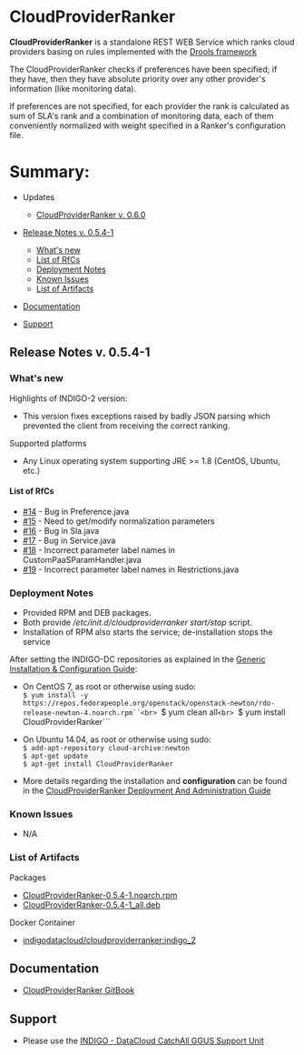 # CloudProviderRanker

**CloudProviderRanker** is a standalone REST WEB Service which ranks cloud providers basing on rules implemented with the [Drools framework]( http://drools.org/)

The CloudProviderRanker checks if preferences have been specified; if they have, then they have absolute priority over any other provider's information (like monitoring data).

If preferences are not specified, for each provider the rank is calculated as sum of SLA's rank and a combination of monitoring data, each of them conveniently normalized with weight specified in a Ranker's configuration file.


# Summary:
* Updates
  * [CloudProviderRanker v. 0.6.0](https://github.com/indigo-dc/indigo-datacloud-releases/blob/master/indigo2/fourth_update_of_indigo-2.md#cpr)

* [Release Notes v. 0.5.4-1](#id1)
  * [What's new](#id2)
  * [List of RfCs](#id3)
  * [Deployment Notes](#id4)
  * [Known Issues](#id5)
  * [List of Artifacts](#id7)
* [Documentation](#id6)
* [Support](#id8)


<a id="id1"></a>
## Release Notes v. 0.5.4-1

<a id="id2"></a>
### What's new

Highlights of INDIGO-2 version:
* This version fixes exceptions raised by badly JSON parsing which prevented the client from receiving the correct ranking.

Supported platforms
* Any Linux operating system supporting JRE >= 1.8 (CentOS, Ubuntu, etc.)

<a id="id3"></a>
#### List of RfCs 
* [#14](https://github.com/indigo-dc/CloudProviderRanker/issues/14) - Bug in Preference.java
* [#15](https://github.com/indigo-dc/CloudProviderRanker/issues/15) - Need to get/modify normalization parameters 
* [#16](https://github.com/indigo-dc/CloudProviderRanker/issues/16) - Bug in Sla.java
* [#17](https://github.com/indigo-dc/CloudProviderRanker/issues/17) - Bug in Service.java
* [#18](https://github.com/indigo-dc/CloudProviderRanker/issues/18) - Incorrect parameter label names in CustomPaaSParamHandler.java
* [#19](https://github.com/indigo-dc/CloudProviderRanker/issues/19) - Incorrect parameter label names in Restrictions.java

<a id="id4"></a>
### Deployment Notes

* Provided RPM and DEB packages.
* Both provide */etc/init.d/cloudproviderranker start/stop* script. 
* Installation of RPM also starts the service; de-installation stops the service

After setting the INDIGO-DC repositories as explained in the [Generic Installation & Configuration Guide](../generic_installation_and_configuration_guide_1.md):
* On CentOS 7, as root or otherwise using sudo:<br>
  ```$ yum install -y https://repos.fedorapeople.org/openstack/openstack-newton/rdo-release-newton-4.noarch.rpm``<br>
  ```$ yum clean all```<br>
  ```$ yum install CloudProviderRanker```<br>
* On Ubuntu 14.04, as root or otherwise using sudo:<br>
  ```$ add-apt-repository cloud-archive:newton```<br>
  ```$ apt-get update```<br>
  ```$ apt-get install CloudProviderRanker```

* More details regarding the installation and **configuration** can be found in the [CloudProviderRanker Deployment And Administration Guide](https://indigo-dc.gitbooks.io/cloud-provider-ranker/content/chapter1.html)

<a id="id5"></a>
### Known Issues
* N/A

<a id="id7"></a>
### List of Artifacts
Packages
* [CloudProviderRanker-0.5.4-1.noarch.rpm](http://repo.indigo-datacloud.eu/repository/indigo/2/centos7/x86_64/base/CloudProviderRanker-0.5.4-1.noarch.rpm)
* [CloudProviderRanker-0.5.4-1_all.deb](http://repo.indigo-datacloud.eu/repository/indigo/2/ubuntu/dists/xenial/main/binary-amd64/CloudProviderRanker-0.5.4-1_all.deb)

Docker Container
* [indigodatacloud/cloudproviderranker:indigo_2](https://hub.docker.com/r/indigodatacloud/cloudproviderranker/)

<a id="id6"></a>
## Documentation

* [CloudProviderRanker GitBook](https://www.gitbook.com/book/indigo-dc/cloud-provider-ranker/details) 

<a id="id8"></a>
## Support

* Please use the [INDIGO - DataCloud CatchAll GGUS Support Unit](https://wiki.egi.eu/wiki/GGUS:INDIGO_DataCloud_Catch-all_FAQ)
